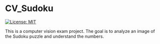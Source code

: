 # CV_Sudoku

[![License: MIT](https://img.shields.io/badge/License-MIT-yellow.svg)](https://github.com/Davide-Lotito/BashScripting/blob/master/LICENSE)

This is a computer vision exam project. The goal is to analyze an image of the Sudoku puzzle and understand the numbers.
